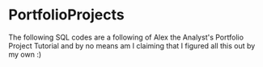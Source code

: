 # PortfolioProjects
The following SQL codes are a following of Alex the Analyst's Portfolio Project Tutorial and by no means am I claiming that I figured all this out by my own :) 
